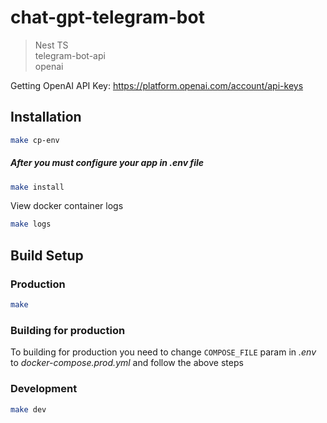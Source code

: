 # chat-gpt-telegram-bot

> Nest TS  
> telegram-bot-api  
> openai  

Getting OpenAI API Key: https://platform.openai.com/account/api-keys  

## Installation

```bash
make cp-env
```

##### After you must configure your app in .env file

```bash
make install
```

View docker container logs

```bash
make logs
```

## Build Setup

### Production

```bash
make
```

### Building for production

To building for production you need to change `COMPOSE_FILE` param in *.env* to *docker-compose.prod.yml* and follow the above steps

### Development

```bash
make dev
```
